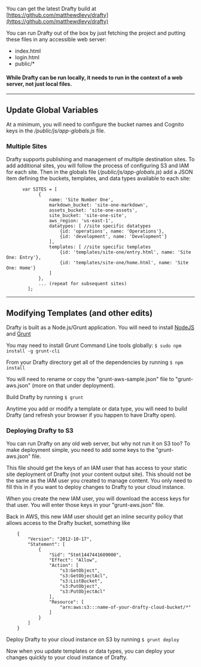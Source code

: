 You can get the latest Drafty build at [https://github.com/matthewdlevy/drafty](https://github.com/matthewdlevy/drafty)

You can run Drafty out of the box by just fetching the project and putting these files in any accessible web server:
+ index.html
+ login.html
+ public/*

#### While Drafty can be run locally, it needs to run in the context of a web server, not just local files.
---

## Update Global Variables
At a minimum, you will need to configure the bucket names and Cognito keys in the */public/js/app-globals.js* file.

### Multiple Sites
Drafty supports publishing and management of multiple destination sites. To add additional sites, you will follow the process of configuring S3 and IAM for each site. Then in the globals file (*/public/js/app-globals.js*) add a JSON item defining the buckets, templates, and data types available to each site:

          var SITES = [
                {
                    name: 'Site Number One',
                    markdown_bucket: 'site-one-markdown',
                    assets_bucket: 'site-one-assets',
                    site_bucket: 'site-one-site',
                    aws_region: 'us-east-1',
                    datatypes: [ //site specific datatypes
                        {id: 'operations', name: 'Operations'},
                        {id: 'development', name: 'Development'}
                    ],
                    templates: [ //site specific templates
                        {id: 'templates/site-one/entry.html', name: 'Site One: Entry'},
                        {id: 'templates/site-one/home.html', name: 'Site One: Home'}
                    ]
                },
                ... (repeat for subsequent sites)
            ];

---

## Modifying Templates (and other edits)
Drafty is built as a Node.js/Grunt application. You will need to install [NodeJS](https://nodejs.org/en/download/) and [Grunt](http://gruntjs.com/installing-grunt)

You may need to install Grunt Command Line tools globally:
`$ sudo npm install -g grunt-cli`

From your Drafty directory get all of the dependencies by running
`$ npm install `

You will need to rename or copy the "grunt-aws-sample.json" file to "grunt-aws.json" (more on that under deployment).

Build Drafty by running
`$ grunt `

Anytime you add or modify a template or data type, you will need to build Drafty (and refresh your browser if you happen to have Drafty open).

### Deploying Drafty to S3
You can run Drafty on any old web server, but why not run it on S3 too? To make deployment simple, you need to add some keys to the "grunt-aws.json" file.

This file should get the keys of an IAM user that has access to your static site deployment of Drafty (not your content output site). This should not be the same as the IAM user you created to manage content. You only need to fill this in if you want to deploy changes to Drafty to your cloud instance.

When you create the new IAM user, you will download the access keys for that user. You will enter those keys in your "grunt-aws.json" file.

Back in AWS, this new IAM user should get an inline security policy that allows access to the Drafty bucket, something like

        {
            "Version": "2012-10-17",
            "Statement": [
                {
                    "Sid": "Stmt1447441609000",
                    "Effect": "Allow",
                    "Action": [
                        "s3:GetObject",
                        "s3:GetObjectAcl",
                        "s3:ListBucket",
                        "s3:PutObject",
                        "s3:PutObjectAcl"
                    ],
                    "Resource": [
                        "arn:aws:s3:::name-of-your-drafty-cloud-bucket/*"
                    ]
                }
            ]
        }

Deploy Drafty to your cloud instance on S3 by running
`$ grunt deploy `

Now when you update templates or data types, you can deploy your changes quickly to your cloud instance of Drafty.
